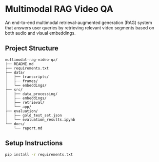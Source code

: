# Multimodal RAG Video QA

An end-to-end multimodal retrieval-augmented generation (RAG) system that answers user queries by retrieving relevant video segments based on both audio and visual embeddings.

## Project Structure
```plaintext
multimodal-rag-video-qa/
├── README.md
├── requirements.txt
├── data/
│   ├── transcripts/
│   ├── frames/
│   └── embeddings/
├── src/
│   ├── data_processing/
│   ├── embeddings/
│   ├── retrieval/
│   └── app/
├── evaluation/
│   ├── gold_test_set.json
│   └── evaluation_results.ipynb
└── docs/
    └── report.md
```

## Setup Instructions
```bash
pip install -r requirements.txt
